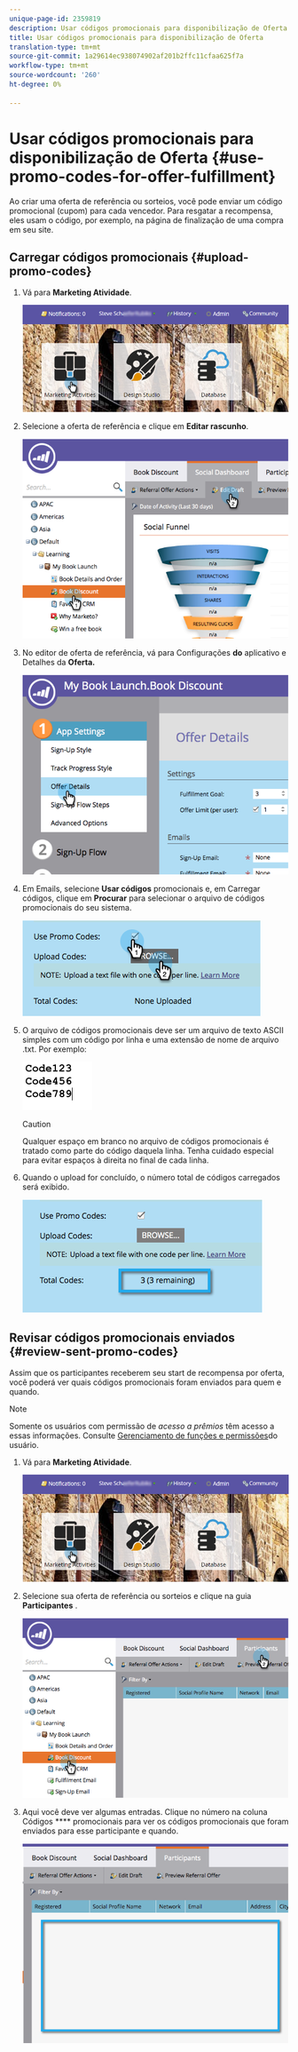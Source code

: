 ```yaml
---
unique-page-id: 2359819
description: Usar códigos promocionais para disponibilização de Oferta - Documentos do Marketing - Documentação do produto
title: Usar códigos promocionais para disponibilização de Oferta
translation-type: tm+mt
source-git-commit: 1a29614ec938074902af201b2ffc11cfaa625f7a
workflow-type: tm+mt
source-wordcount: '260'
ht-degree: 0%

---
```



# Usar códigos promocionais para disponibilização de Oferta {#use-promo-codes-for-offer-fulfillment}

Ao criar uma oferta de referência ou sorteios, você pode enviar um código promocional (cupom) para cada vencedor. Para resgatar a recompensa, eles usam o código, por exemplo, na página de finalização de uma compra em seu site.

## Carregar códigos promocionais {#upload-promo-codes}

1. Vá para **Marketing Atividade**.

   ![](assets/login-marketing-activities-2.png)

1. Selecione a oferta de referência e clique em **Editar rascunho**.

   ![](assets/image2015-4-22-11-3a16-3a45.png)

1. No editor de oferta de referência, vá para Configurações **do** aplicativo e Detalhes da **Oferta.**

   ![](assets/image2015-4-22-11-3a23-3a39.png)

1. Em Emails, selecione **Usar códigos** promocionais e, em Carregar códigos, clique em **Procurar** para selecionar o arquivo de códigos promocionais do seu sistema.

   ![](assets/image2015-4-22-12-3a52-3a43.png)

1. O arquivo de códigos promocionais deve ser um arquivo de texto ASCII simples com um código por linha e uma extensão de nome de arquivo .txt. Por exemplo:

   ![](assets/image2015-4-22-13-3a2-3a23.png)

   >[!CAUTION]
   >
   >
   >Qualquer espaço em branco no arquivo de códigos promocionais é tratado como parte do código daquela linha. Tenha cuidado especial para evitar espaços à direita no final de cada linha.

1. Quando o upload for concluído, o número total de códigos carregados será exibido.

   ![](assets/image2015-4-22-13-3a8-3a31.png)

## Revisar códigos promocionais enviados {#review-sent-promo-codes}

Assim que os participantes receberem seu start de recompensa por oferta, você poderá ver quais códigos promocionais foram enviados para quem e quando.

>[!NOTE]
>
>Somente os usuários com permissão de *acesso a prêmios* têm acesso a essas informações. Consulte [Gerenciamento de funções e permissões](../../../../product-docs/administration/users-and-roles/managing-user-roles-and-permissions.md)do usuário.

1. Vá para **Marketing Atividade**.

   ![](assets/login-marketing-activities-2.png)

1. Selecione sua oferta de referência ou sorteios e clique na guia **Participantes** .

   ![](assets/image2015-4-22-11-3a36-3a22.png)

1. Aqui você deve ver algumas entradas. Clique no número na coluna Códigos **** promocionais para ver os códigos promocionais que foram enviados para esse participante e quando.

   ![](assets/image2015-4-22-11-3a36-3a43.png)
